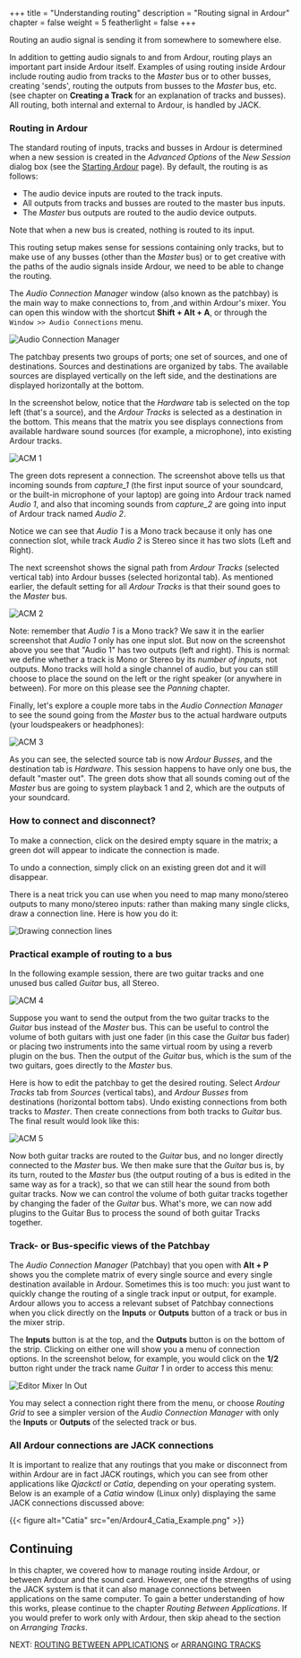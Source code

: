 +++
title = "Understanding routing"
description = "Routing signal in Ardour"
chapter = false
weight = 5
featherlight = false
+++

Routing an audio signal is sending it from somewhere to somewhere else.

In addition to getting audio signals to and from Ardour, routing plays an
important part inside Ardour itself. Examples of using routing inside Ardour
include routing audio from tracks to the _Master_ bus or to other busses,
creating 'sends', routing the outputs from busses to the _Master_ bus, etc. (see
chapter on **Creating a Track** for an explanation of tracks and busses). All
routing, both internal and external to Ardour, is handled by JACK.

### Routing in Ardour

The standard routing of inputs, tracks and busses in Ardour is determined when
a new session is created in the _Advanced Options_ of the _New Session_ dialog
box (see the [Starting Ardour](../../getting-started/starting-ardour-on-ubuntu/)
page). By default, the routing is as follows:

- The audio device inputs are routed to the track inputs.
- All outputs from tracks and busses are routed to the master bus inputs.
- The _Master_ bus outputs are routed to the audio device outputs.

Note that when a new bus is created, nothing is routed to its input.

This routing setup makes sense for sessions containing only tracks, but to make
use of any busses (other than the _Master_ bus) or to get creative with the
paths of the audio signals inside Ardour, we need to be able to change the
routing. 

The _Audio Connection Manager_ window (also known as the patchbay) is the main
way to make connections to, from ,and within Ardour's mixer. You can open this
window with the shortcut **Shift + Alt + A**, or through the
`Window >> Audio Connections` menu.

![Audio Connection Manager](en/ardour7-audio-connections-in-menu.png?width=40vw)

The patchbay presents two groups of ports; one set of sources, and one of
destinations. Sources and destinations are organized by tabs. The available
sources are displayed vertically on the left side, and the destinations are
displayed horizontally at the bottom.

In the screenshot below, notice that the _Hardware_ tab is selected on the top
left (that's a source), and the *_Ardour Tracks_* is selected as a destination
in the bottom. This means that the matrix you see displays connections from
available hardware sound sources (for example, a microphone), into existing
Ardour tracks.  

![ACM 1](en/ardour7-audio-connection-manager-1.png?width=40vw)

The green dots represent a connection. The screenshot above tells us that
incoming sounds from _capture\_1_ (the first input source of your soundcard, or
the built-in microphone of your laptop) are going into Ardour track named _Audio
1_, and also that incoming sounds from _capture\_2_ are going into input of
Ardour track named _Audio 2_. 

Notice we can see that _Audio 1_ is a Mono track because it only has one
connection slot, while track _Audio 2_ is Stereo since it has two slots (Left
and Right).

The next screenshot shows the signal path from _Ardour Tracks_ (selected
vertical tab) into Ardour busses (selected horizontal tab). As mentioned
earlier, the default setting for all _Ardour Tracks_ is that their sound goes to
the _Master_ bus.

![ACM 2](en/ardour7-audio-connection-manager-2.png?width=40vw)

Note: remember that _Audio 1_ is a Mono track? We saw it in the earlier
screenshot that _Audio 1_ only has one input slot. But now on the screenshot
above you see that "Audio 1" has two outputs (left and right). This is normal:
we define whether a track is Mono or Stereo by its *number of inputs*, not
outputs. Mono tracks will hold a single channel of audio, but you can still
choose to place the sound on the left or the right speaker (or anywhere in
between). For more on this  please see the _Panning_ chapter.

Finally, let's explore a couple more tabs in the _Audio Connection Manager_ to
see the sound going from the _Master_ bus to the actual hardware outputs (your
loudspeakers or headphones):

![ACM 3](en/ardour7-audio-connection-manager-3.png?width=40vw)

As you can see, the selected source tab is now _Ardour Busses_, and the
destination tab is _Hardware_. This session happens to have only one bus, the
default "master out". The green dots show that all sounds coming out of the
_Master_ bus are going to system playback 1 and 2, which are the outputs of your
soundcard. 

### How to connect and disconnect?

To make a connection, click on the desired empty square in the matrix; a green
dot will appear to indicate the connection is made.

To undo a connection, simply click on an existing green dot and it will
disappear.

There is a neat trick you can use when you need to map many mono/stereo outputs
to many mono/stereo inputs: rather than making many single clicks, draw a
connection line. Here is how you do it:

![Drawing connection lines](en/ardour7-drawing-connection-lines.gif?height=75vh)

### Practical example of routing to a bus 

In the following example session, there are two guitar tracks and one
unused bus called _Guitar_ bus, all Stereo.

![ACM 4](en/ardour7-audio-connection-manager-4.png?width=30vw)

Suppose you want to send the output from the two guitar tracks to the _Guitar_
bus instead of the _Master_ bus. This can be useful to control the volume of
both guitars with just one fader (in this case the _Guitar_ bus fader) or
placing two instruments into the same virtual room by using a reverb plugin on
the bus. Then the output of the _Guitar_ bus, which is the sum of the two
guitars, goes directly to the _Master_ bus.

Here is how to edit the patchbay to get the desired routing. Select _Ardour
Tracks_ tab from _Sources_ (vertical tabs), and _Ardour Busses_ from
destinations (horizontal bottom tabs). Undo existing connections from both
tracks to _Master_. Then create connections from both tracks to _Guitar_ bus.
The final result would look like this: 

![ACM 5](en/ardour7-audio-connection-manager-5.png?width=40vw)

Now both guitar tracks are routed to the _Guitar_ bus, and no longer directly
connected to the _Master_ bus. We then make sure that the _Guitar_ bus is, by
its turn, routed to the _Master_ bus (the output routing of a bus is edited in
the same way as for a track), so that we can still hear the sound from both
guitar tracks. Now we can control the volume of both guitar tracks together by
changing the fader of the _Guitar_ bus. What's more, we can now add plugins to
the Guitar Bus to process the sound of both guitar Tracks together.

### Track- or Bus-specific views of the Patchbay

The _Audio Connection Manager_ (Patchbay) that you open with **Alt + P** shows
you  the complete matrix of every single source and every single destination
available in Ardour. Sometimes this is too much: you just want to quickly change
the routing of a single track input or output, for example. Ardour allows you to
access a relevant subset of Patchbay connections when you click directly on the
**Inputs** or **Outputs** button of a track or bus in the mixer strip.

The **Inputs** button is at the top, and the **Outputs** button is on the bottom
of the  strip. Clicking on either one will show you a menu of connection
options. In the  screenshot below, for example, you would click on the **1/2**
button right under the track name _Guitar 1_ in order to access this menu:

![Editor Mixer In Out](en/ardour7-editor-mixer-in-out.png?width=30vw)

You may select a connection right there from the menu, or choose _Routing Grid_ 
to see a simpler version of the _Audio Connection Manager_ with only the
**Inputs** or **Outputs** of the selected track or bus. 

### All Ardour connections are JACK connections

It is important to realize that any routings that you make or disconnect from
within Ardour are in fact JACK routings, which you can see from other
applications like _Qjackctl_ or _Catia_, depending on your operating system.
Below is an example of a _Catia_ window (Linux only) displaying the same JACK
connections discussed above:

{{< figure alt="Catia" src="en/Ardour4_Catia_Example.png" >}} 

## Continuing

In this chapter, we covered how to manage routing inside Ardour, or between
Ardour and the sound card. However, one of the strengths of using the JACK
system is that it can also manage connections between applications on the same
computer. To gain a better understanding of how this works, please continue to
the chapter _Routing Between Applications_. If you would prefer to work only
with Ardour, then skip ahead to the section on _Arranging Tracks_.

NEXT: [ROUTING BETWEEN APPLICATIONS](../routing-between-applications) or 
[ARRANGING TRACKS](../../editing-sessions/arranging-tracks/)
